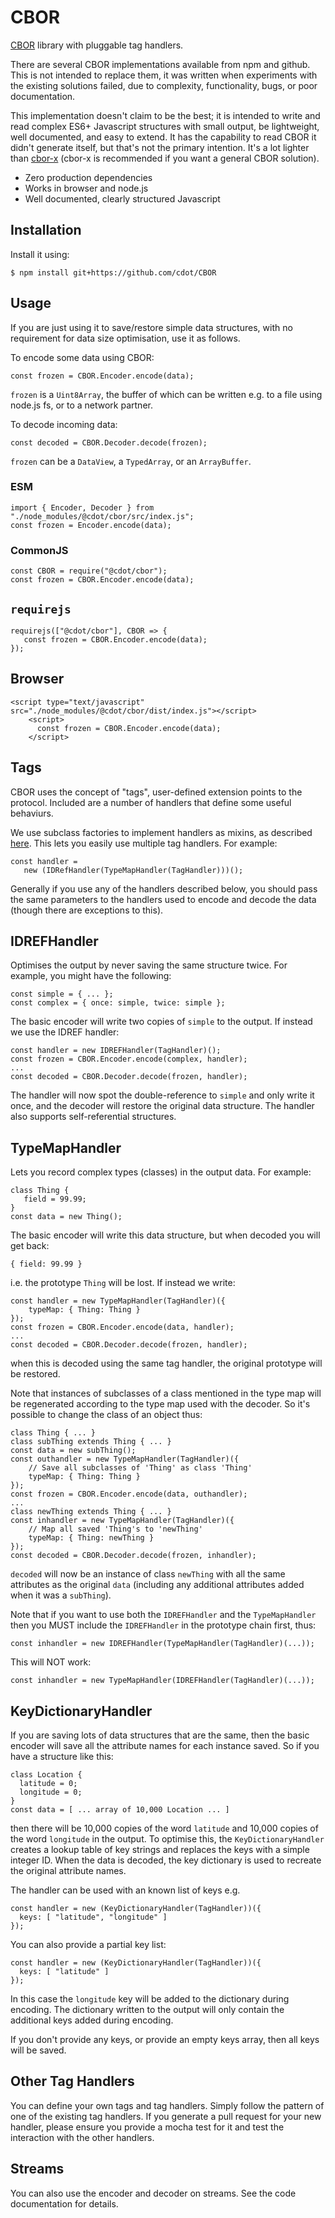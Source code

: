 # CBOR
[CBOR](http://cbor.io/) library with pluggable tag handlers.

There are several CBOR implementations available from npm and github. This
is not intended to replace them, it was written when experiments with the
existing solutions failed, due to complexity, functionality, bugs,
or poor documentation.

This implementation doesn't claim to be the best; it is intended to write
and read complex ES6+ Javascript structures with small output, be
lightweight, well documented, and easy to extend.
It has the capability to read CBOR it didn't generate itself, but that's
not the primary intention. It's a lot lighter than [cbor-x](https://github.com/kriszyp/cbor-x) (cbor-x is recommended if you want a general CBOR solution).

* Zero production dependencies
* Works in browser and node.js
* Well documented, clearly structured Javascript

## Installation
Install it using:
```
$ npm install git+https://github.com/cdot/CBOR
```
## Usage
If you are just using it to save/restore simple data structures,
with no requirement for data size optimisation, use it as follows.

To encode some data using CBOR:
```
const frozen = CBOR.Encoder.encode(data);
```
`frozen` is a `Uint8Array`, the buffer of which can be written e.g. to a file using node.js fs, or to a network partner.

To decode incoming data:
```
const decoded = CBOR.Decoder.decode(frozen);
```
`frozen` can be a `DataView`, a `TypedArray`, or an `ArrayBuffer`.

### ESM
```
import { Encoder, Decoder } from "./node_modules/@cdot/cbor/src/index.js";
const frozen = Encoder.encode(data);
```
### CommonJS
```
const CBOR = require("@cdot/cbor");
const frozen = CBOR.Encoder.encode(data);
```
## `requirejs`
```
requirejs(["@cdot/cbor"], CBOR => {
   const frozen = CBOR.Encoder.encode(data);
});
```
## Browser
```
<script type="text/javascript" src="./node_modules/@cdot/cbor/dist/index.js"></script>
    <script>
      const frozen = CBOR.Encoder.encode(data);
    </script>
```
## Tags
CBOR uses the concept of "tags", user-defined extension points to the protocol.
Included are a number of handlers that define some useful behaviurs.

We use subclass factories to implement handlers as mixins, as described [here](https://justinfagnani.com/2015/12/21/real-mixins-with-javascript-classes/). This lets you easily use multiple tag handlers. For example:
```
const handler =
   new (IDRefHandler(TypeMapHandler(TagHandler)))();
```
Generally if you use any of the handlers described below, you should pass
the same parameters to the handlers used to encode and decode the data
(though there are exceptions to this).

## IDREFHandler
Optimises the output by never saving the same structure twice. For example, you might have the following:
```
const simple = { ... };
const complex = { once: simple, twice: simple };
```
The basic encoder will write two copies of `simple` to the output.
If instead we use the IDREF handler:
```
const handler = new IDREFHandler(TagHandler)();
const frozen = CBOR.Encoder.encode(complex, handler);
...
const decoded = CBOR.Decoder.decode(frozen, handler);

```
The handler will now spot the double-reference to `simple` and only write
it once, and the decoder will restore the original data structure. The
handler also supports self-referential structures.

## TypeMapHandler
Lets you record complex types (classes) in the output data. For example:
```
class Thing {
   field = 99.99;
}
const data = new Thing();
```
The basic encoder will write this data structure, but when decoded you
will get back:
```
{ field: 99.99 }
```
i.e. the prototype `Thing` will be lost. If instead we write:
```
const handler = new TypeMapHandler(TagHandler)({
    typeMap: { Thing: Thing }
});
const frozen = CBOR.Encoder.encode(data, handler);
...
const decoded = CBOR.Decoder.decode(frozen, handler);
```
when this is decoded using the same tag handler, the original
prototype will be restored.

Note that instances of subclasses of a class mentioned in the type map will be
regenerated according to the type map used with the decoder. So it's possible to
change the class of an object thus:
```
class Thing { ... }
class subThing extends Thing { ... }
const data = new subThing();
const outhandler = new TypeMapHandler(TagHandler)({
    // Save all subclasses of 'Thing' as class 'Thing'
    typeMap: { Thing: Thing }
});
const frozen = CBOR.Encoder.encode(data, outhandler);
...
class newThing extends Thing { ... }
const inhandler = new TypeMapHandler(TagHandler)({
    // Map all saved 'Thing's to 'newThing'
    typeMap: { Thing: newThing }
});
const decoded = CBOR.Decoder.decode(frozen, inhandler);
```
`decoded` will now be an instance of class `newThing` with all the same
attributes as the original `data` (including any additional attributes
added when it was a `subThing`).

Note that if you want to use both the `IDREFHandler` and the `TypeMapHandler`
then you MUST include the `IDREFHandler` in the prototype chain first, thus:
```
const inhandler = new IDREFHandler(TypeMapHandler(TagHandler)(...));
```
This will NOT work:
```
const inhandler = new TypeMapHandler(IDREFHandler(TagHandler)(...));
```

## KeyDictionaryHandler
If you are saving lots of data structures that are the same, then the basic
encoder will save all the attribute names for each instance saved. So if you
have a structure like this:
```
class Location {
  latitude = 0;
  longitude = 0;
}
const data = [ ... array of 10,000 Location ... ]
```
then there will be 10,000 copies of the word `latitude` and 10,000 copies of the word `longitude` in the output. To
optimise this, the `KeyDictionaryHandler` creates a lookup table of key
strings and replaces the keys with a simple integer ID. When the data is
decoded, the key dictionary is used to recreate the original attribute names.

The handler can be used with an known list of keys e.g.
```
const handler = new (KeyDictionaryHandler(TagHandler))({
  keys: [ "latitude", "longitude" ]
});
```
You can also provide a partial key list:
```
const handler = new (KeyDictionaryHandler(TagHandler))({
  keys: [ "latitude" ]
});
```
In this case the `longitude` key will be added to the dictionary during
encoding. The dictionary written to the output will only contain the
additional keys added during encoding.

If you don't provide any keys, or provide an empty keys array, then all
keys will be saved.

## Other Tag Handlers

You can define your own tags and tag handlers. Simply follow the pattern
of one of the existing tag handlers. If you generate a pull request for your
new handler, please ensure you provide a mocha test for it and test the
interaction with the other handlers.

## Streams
You can also use the encoder and decoder on streams. See the code documentation
for details.
